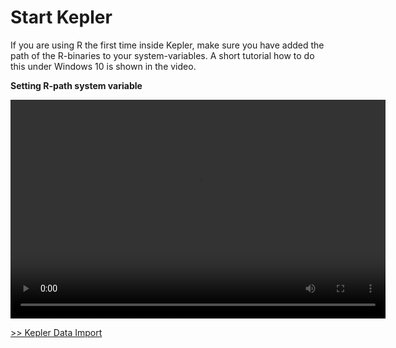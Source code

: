 # Start Kepler

If you are using R the first time inside Kepler, make sure you have added the path of the R-binaries to your system-variables. A short tutorial how to do this under Windows 10 is shown in the video.


**Setting R-path system variable**
<p float="middle">
  <video width="600" height="350" controls>
  <source src="./../Video/0_SettingRPath.mp4" type="video/mp4">
  </video>
</p>

[>> Kepler Data Import](./3_kepler_data_import.md)
